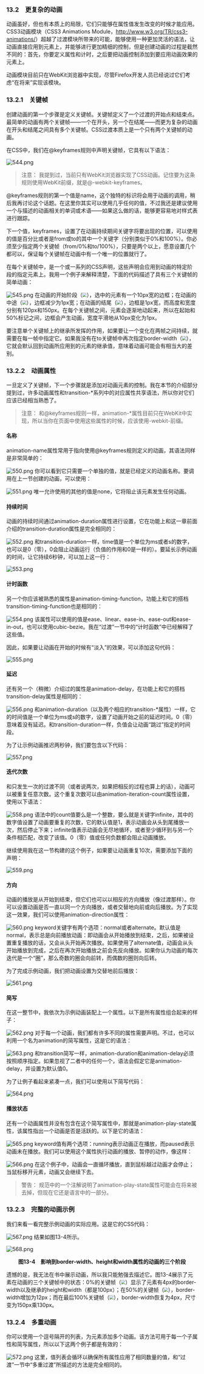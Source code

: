 ### 13.2　更复杂的动画

动画虽好，但也有本质上的局限，它们只能够在属性值发生改变的时候才能应用。CSS3动画模块（CSS3 Animations Module，<a class="my_markdown" href="['http://www.w3.org/TR/css3-animations/']">http://www.w3.org/TR/css3-animations/</a>）超越了过渡模块所带来的可能，能够使用一种更加灵活的语法，让动画直接应用到元素上，并能够进行更加精细的控制，但是创建动画的过程是截然不同的：首先，你要定义属性和计时，之后要把动画控制添加到要应用动画效果的元素上。

动画模块目前只在WebKit浏览器中实现，尽管Firefox开发人员已经说过它们考虑“在将来”实现该模块。

### 13.2.1　关键帧

创建动画的第一个步骤是定义关键帧。关键帧定义了一个过渡的开始点和结束点。最简单的动画有两个关键帧——一个在开头，另一个在结尾——而更为复杂的动画在开头和结尾之间具有多个关键帧。CSS过渡本质上是一个只有两个关键帧的动画。

在CSS中，我们在@keyframes规则中声明关键帧，它具有以下语法：

![544.png](../images/544.png)

> 注意：
> 我提到过，当前只有WebKit浏览器实现了CSS动画。记住要为这条规则使用WebKit前缀，就是@-webkit-keyframes。

@keyframes规则的第一个值是name，这个独特的标识将会用于动画的调用，稍后我再讨论这个话题。在这里你其实可以使用几乎任何的值，不过我还是建议使用一个与描述的动画相关的单词或术语——如果这么做的话，能够更容易地对样式表进行跟踪。

下一个值，keyframes，设置了在动画持续期间关键字将要出现的位置，可以使用的值是百分比或者是from或to的其中一个关键字（分别类似于0%和100%）。你必须至少指定两个关键帧（from/0%和to/100%），只要是两个以上，愿意设置几个都可以，保证每个关键帧在动画中有一个唯一的位置就行了。

在每个关键帧中，是一个或一系列的CSS声明，这些声明会应用到动画的特定阶段的指定元素上。我用一个例子来解释清楚，下面的代码描述了具有三个关键帧的简单动画：

![545.png](../images/545.png)
在动画的开始阶段（<img class="my_markdown" src="../images/546.jpg" style="zoom:67%;" />），选中的元素有一个10px宽的边框；在动画的中途（<img src="../images/40.jpg" style="zoom:67%;" />），边框减少为1px宽；在动画的结尾（<img src="../images/41.jpg" style="zoom:67%;" />），边框是1px宽，而高度和宽度分别有120px和150px。在每个关键帧之间，元素会逐渐地动起来，所以在起始和50%标记之间，边框会产生动画，宽度平滑地从10px变化为1px。

要注意单个关键帧上的继承所发挥的作用，如果要让一个变化在两帧之间持续，就需要在每一帧中指定它。如果我没有在to关键帧中再次指定border-width（<img class="my_markdown" src="../images/549.jpg" style="zoom:67%;" />），它就会默认回到动画所应用到的元素的继承值，意味着动画可能会有相当大的差别。

### 13.2.2　动画属性

一旦定义了关键帧，下一个步骤就是添加对动画元素的控制。我在本节的介绍部分提到过，许多动画属性和transition-*系列中的对应属性共享语法，所以你对它们应该已经相当熟悉了。

> 注意：
> 和@keyframes规则一样，animation-*属性目前只在WebKit中实现，所以当你在页面中使用这些属性的时候，应该使用-webkit-前缀。

#### 名称

animation-name属性常用于指向使用@keyframes规则定义的动画，其语法同样是非常简单的：

![550.png](../images/550.png)
你可以看到它只需要一个单独的值，就是已经定义的动画名称。要调用在上一节创建的动画，可以使用：

![551.png](../images/551.png)
唯一允许使用的其他的值是none，它将阻止该元素发生任何动画。

#### 持续时间

动画的持续时间通过animation-duration属性进行设置，它在功能上和这一章前面介绍的transition-duration属性是完全相同的：

![552.png](../images/552.png)
和transition-duration一样，time值是一个单位为ms或者s的数字，也可以是0（零），0会阻止动画运行（负值的作用和0是一样的）。要延长示例动画的时间，让它持续6秒钟，可以加上这一行：

![553.png](../images/553.png)
#### 计时函数

另一个你应该被熟悉的属性是animation-timing-function，功能上和它的搭档transition-timing-function也是相同的：

![554.png](../images/554.png)
该属性可以使用的值是ease、linear、ease-in、ease-out和ease-in-out，也可以使用cubic-bezie。我在“过渡”一节中的“计时函数”中已经解释了这些值。

因此，如果要让动画在开始的时候有“淡入”的效果，可以添加这句代码：

![555.png](../images/555.png)
#### 延迟

还有另一个（稍微）介绍过的属性是animation-delay，在功能上和它的搭档transition-delay属性是相同的：

![556.png](../images/556.png)
和animation-duration（以及两个相应的transition-*属性）一样，它的时间值是一个单位为ms或s的数字，设置了动画开始之前的延迟时间。0（零）意味着没有延迟。和transition-duration一样，负值会让动画“跳过”指定的时间段。

为了让示例动画推迟两秒钟，我们要包含以下代码：

![557.png](../images/557.png)
#### 迭代次数

和只发生一次的过渡不同（或者说两次，如果把相反的过程也算上的话），动画可以被重复任意次数。这个重复次数可以由animation-iteration-count属性设置，使用以下语法：

![558.png](../images/558.png)
语法中的count值要么是一个整数，要么就是关键字infinite，其中的数字值设置了动画要重复的次数，它的默认值是1，表示动画会从头到尾播放一次，然后停止下来；infinite值表示动画会无尽地循环，或者至少循环到与另一个条件相匹配，改变了该值。0（零）值或任何负数都会阻止动画播放。

继续使用我在这一节构建的这个例子，如果要让动画重复10次，需要添加下面的声明：

![559.png](../images/559.png)
#### 方向

动画的播放是从开始到结束，但它们也可以以相反的方向播放（像过渡那样）。你可以设置动画是否一直以同一个方向播放，或者交替地向前或向后播放。为了实现这一效果，我们可以使用animation-direction属性：

![560.png](../images/560.png)
keyword关键字有两个选项：normal或者alternate。默认值是normal，表示总是向前播放动画：即动画会从开始播放到结束，之后，如果被设置重复播放的话，又会从头开始再次播放。如果使用了alternate值，动画会从头开始播放到完成，之后在再次开始播放之前会先反向播放。如果你认为动画的每次迭代是一个“圈”，那么奇数的圈会向前转，而偶数的圈则向后转。

为了完成示例动画，我们把动画设置为交替地前后播放：

![561.png](../images/561.png)
#### 简写

在这一整节中，我依次为示例动画装配上一个属性。以下是所有属性组合起来的样子：

![562.png](../images/562.png)
对于每一个动画，我们都有许多不同的属性需要声明。不过，也可以利用一个名为animation的简写属性，这是它的语法：

![563.png](../images/563.png)
和transition简写一样，animation-duration和animation-delay必须按照顺序指定。如果忽视了二者中的任何一个，语法会假定它是animation-delay，并设置为默认值0。

为了让例子看起来紧凑一点，我们可以使用以下简写代码：

![564.png](../images/564.png)
#### 播放状态

还有一个动画属性并没有包含在这个简写属性中，那就是animation-play-state属性，该属性指出一个动画是否是活跃的。以下是它的语法：

![565.png](../images/565.png)
keyword值有两个选项：running表示动画正在播放，而paused表示动画未在播放。我们可以使用这个属性执行动画的播放、暂停的动作，像这样：

![566.png](../images/566.png)
在这个例子中，动画会一直循环播放，直到鼠标越过动画才会停止；当鼠标移开元素，动画又会继续下去。

> 警告：
> 规范中的一个注解说明了animation-play-state属性可能会在将来被去掉，但现在它还是语言中的一部分。

### 13.2.3　完整的动画示例

我们来看一看完整示例动画的实际应用。这是它的CSS代码：

![567.png](../images/567.png)
结果如图13-4所示。

![568.png](../images/568.png)
<center class="my_markdown"><b class="my_markdown">图13-4　影响到border-width、height和width属性的动画的三个阶段</b></center>

遗憾的是，我无法在书中展示动画，所以我只能勉强去描述它。图13-4展示了元素在动画的三个关键帧中的状态：0%的关键帧（<img class="my_markdown" src="../images/569.jpg" style="zoom:67%;" />）显示了元素有4px的border-width以及继承的height和width（都是100px）；在50%的关键帧（<img src="../images/40.jpg" style="zoom:67%;" />），border-width增加为12px；而在最后100%关键帧（<img src="../images/41.jpg" style="zoom:67%;" />），border-width恢复为4px，尺寸变为150px乘130px。

### 13.2.4　多重动画

你可以使用一个逗号隔开的列表，为元素添加多个动画。该方法可用于每一个子属性和简写属性，所以以下这两个例子都是有效的：

![572.png](../images/572.png)
这里，值列表会循环以确保所有属性应用了相同数量的值，和“过渡”一节中“多重过渡”所描述的方法是完全相同的。

